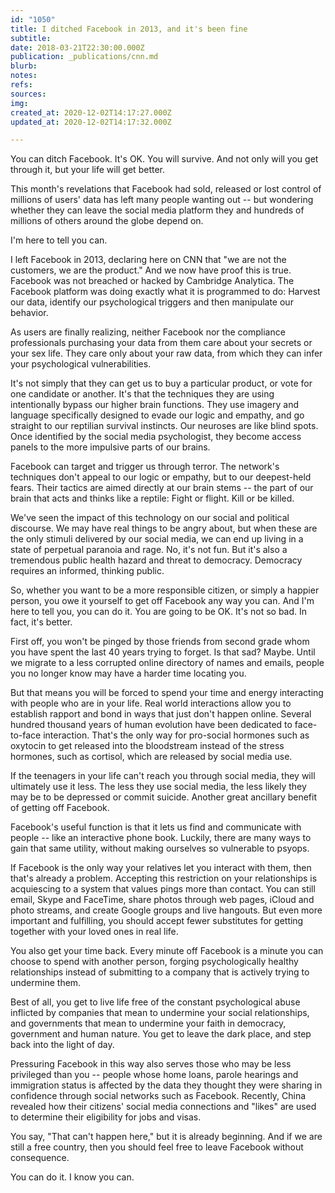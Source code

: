 ```yaml
---
id: "1050"
title: I ditched Facebook in 2013, and it's been fine
subtitle: 
date: 2018-03-21T22:30:00.000Z
publication: _publications/cnn.md
blurb: 
notes: 
refs: 
sources: 
img: 
created_at: 2020-12-02T14:17:27.000Z
updated_at: 2020-12-02T14:17:32.000Z

---
```

You can ditch Facebook. It's OK. You will survive. And not only will you get through it, but your life will get better.

This month's revelations that Facebook had sold, released or lost control of millions of users' data has left many people wanting out -- but wondering whether they can leave the social media platform they and hundreds of millions of others around the globe depend on.

I'm here to tell you can.

I left Facebook in 2013, declaring here on CNN that "we are not the customers, we are the product." And we now have proof this is true. Facebook was not breached or hacked by Cambridge Analytica. The Facebook platform was doing exactly what it is programmed to do: Harvest our data, identify our psychological triggers and then manipulate our behavior.

As users are finally realizing, neither Facebook nor the compliance professionals purchasing your data from them care about your secrets or your sex life. They care only about your raw data, from which they can infer your psychological vulnerabilities.

It's not simply that they can get us to buy a particular product, or vote for one candidate or another. It's that the techniques they are using intentionally bypass our higher brain functions. They use imagery and language specifically designed to evade our logic and empathy, and go straight to our reptilian survival instincts. Our neuroses are like blind spots. Once identified by the social media psychologist, they become access panels to the more impulsive parts of our brains.

Facebook can target and trigger us through terror. The network's techniques don't appeal to our logic or empathy, but to our deepest-held fears. Their tactics are aimed directly at our brain stems -- the part of our brain that acts and thinks like a reptile: Fight or flight. Kill or be killed.

We've seen the impact of this technology on our social and political discourse. We may have real things to be angry about, but when these are the only stimuli delivered by our social media, we can end up living in a state of perpetual paranoia and rage. No, it's not fun. But it's also a tremendous public health hazard and threat to democracy. Democracy requires an informed, thinking public.

So, whether you want to be a more responsible citizen, or simply a happier person, you owe it yourself to get off Facebook any way you can. And I'm here to tell you, you can do it. You are going to be OK. It's not so bad. In fact, it's better.

First off, you won't be pinged by those friends from second grade whom you have spent the last 40 years trying to forget. Is that sad? Maybe. Until we migrate to a less corrupted online directory of names and emails, people you no longer know may have a harder time locating you.

But that means you will be forced to spend your time and energy interacting with people who are in your life. 
Real world interactions allow you to establish rapport and bond in ways that just don't happen online. Several hundred thousand years of human evolution have been dedicated to face-to-face interaction. That's the only way for pro-social hormones such as oxytocin to get released into the bloodstream instead of the stress hormones, such as cortisol, which are released by social media use.

If the teenagers in your life can't reach you through social media, they will ultimately use it less. The less they use social media, the less likely they may be to be depressed or commit suicide. Another great ancillary benefit of getting off Facebook.

Facebook's useful function is that it lets us find and communicate with people -- like an interactive phone book. Luckily, there are many ways to gain that same utility, without making ourselves so vulnerable to psyops.

If Facebook is the only way your relatives let you interact with them, then that's already a problem. Accepting this restriction on your relationships is acquiescing to a system that values pings more than contact. You can still email, Skype and FaceTime, share photos through web pages, iCloud and photo streams, and create Google groups and live hangouts. But even more important and fulfilling, you should accept fewer substitutes for getting together with your loved ones in real life.

You also get your time back. Every minute off Facebook is a minute you can choose to spend with another person, forging psychologically healthy relationships instead of submitting to a company that is actively trying to undermine them.

Best of all, you get to live life free of the constant psychological abuse inflicted by companies that mean to undermine your social relationships, and governments that mean to undermine your faith in democracy, government and human nature. You get to leave the dark place, and step back into the light of day.

Pressuring Facebook in this way also serves those who may be less privileged than you -- people whose home loans, parole hearings and immigration status is affected by the data they thought they were sharing in confidence through social networks such as Facebook. Recently, China revealed how their citizens' social media connections and "likes" are used to determine their eligibility for jobs and visas.

You say, "That can't happen here," but it is already beginning. And if we are still a free country, then you should feel free to leave Facebook without consequence.

You can do it. I know you can.